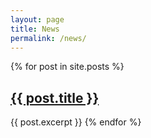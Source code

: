 ```yaml
---
layout: page
title: News
permalink: /news/
---
```


<div class="container">
  {% for post in site.posts %}
      <h2><a href="{{ post.url }}">{{ post.title }}</a></h2>
      {{ post.excerpt }}
  {% endfor %}
</div>